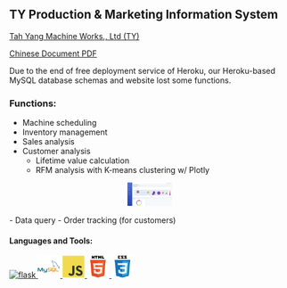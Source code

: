 ## TY Production & Marketing Information System
[Tah Yang Machine Works., Ltd (TY)](https://www.tah-yang.com/)

[Chinese Document PDF](https://drive.google.com/file/d/11yxnuldgsGr8XpPK0hQjB0iZSc4JaA9G/view?usp=sharing)

Due to the end of free deployment service of Heroku, our Heroku-based MySQL database schemas and website lost some functions.

### Functions:
- Machine scheduling
- Inventory management
- Sales analysis
- Customer analysis
    - Lifetime value calculation
    - RFM analysis with K-means clustering w/ Plotly
<p align="center">
  <img src="/k-means RFM.png" alt="rfm" width="80"/>
</p>
- Data query
- Order tracking (for customers)

<h4 align="left">Languages and Tools:</h4>
<p align="left"><a href="https://flask.palletsprojects.com/" target="_blank" rel="noreferrer"> <img src="https://www.vectorlogo.zone/logos/pocoo_flask/pocoo_flask-icon.svg" alt="flask" width="40" height="40"/> </a><a href="https://www.mysql.com/" target="_blank" rel="noreferrer"> <img src="https://raw.githubusercontent.com/devicons/devicon/master/icons/mysql/mysql-original-wordmark.svg" alt="mysql" width="40" height="40"/> </a><a href="https://developer.mozilla.org/en-US/docs/Web/JavaScript" target="_blank" rel="noreferrer"> <img src="https://raw.githubusercontent.com/devicons/devicon/master/icons/javascript/javascript-original.svg" alt="javascript" width="40" height="40"/> </a><a href="https://www.w3.org/html/" target="_blank" rel="noreferrer"> <img src="https://raw.githubusercontent.com/devicons/devicon/master/icons/html5/html5-original-wordmark.svg" alt="html5" width="40" height="40"/> </a><a href="https://www.w3schools.com/css/" target="_blank" rel="noreferrer"> <img src="https://raw.githubusercontent.com/devicons/devicon/master/icons/css3/css3-original-wordmark.svg" alt="css3" width="40" height="40"/> </a></p>
